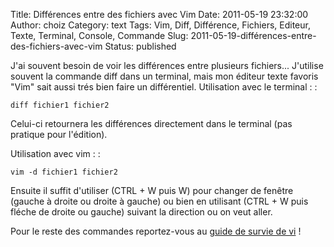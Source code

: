 Title: Différences entre des fichiers avec Vim
Date: 2011-05-19 23:32:00
Author: choiz
Category: text
Tags: Vim, Diff, Différence, Fichiers, Editeur, Texte, Terminal, Console, Commande
Slug: 2011-05-19-différences-entre-des-fichiers-avec-vim
Status: published

J'ai souvent besoin de voir les différences entre plusieurs fichiers...
J'utilise souvent la commande diff dans un terminal, mais mon éditeur
texte favoris "Vim" sait aussi trés bien faire un différentiel.
Utilisation avec le terminal : :

    diff fichier1 fichier2

Celui-ci retournera les différences directement dans le terminal (pas
pratique pour l'édition).

Utilisation avec vim : :

    vim -d fichier1 fichier2

Ensuite il suffit d'utiliser (CTRL + W puis W) pour changer de fenêtre
(gauche à droite ou droite à gauche) ou bien en utilisant (CTRL + W puis
fléche de droite ou gauche) suivant la direction ou on veut aller.

Pour le reste des commandes reportez-vous au [guide de survie de
vi](http://matrix.samizdat.net/pratique/documentation/guide-survie-VI.html)
!
